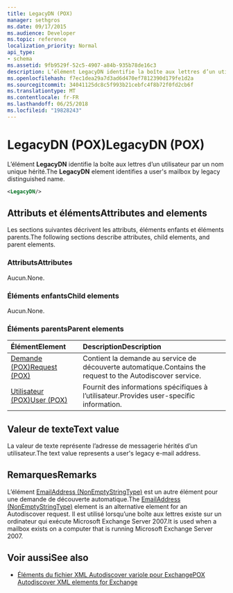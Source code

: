 ```yaml
---
title: LegacyDN (POX)
manager: sethgros
ms.date: 09/17/2015
ms.audience: Developer
ms.topic: reference
localization_priority: Normal
api_type:
- schema
ms.assetid: 9fb9529f-52c5-4907-a84b-935b78de16c3
description: L’élément LegacyDN identifie la boîte aux lettres d’un utilisateur par un nom unique hérité.
ms.openlocfilehash: f7ec1dea29a7d3ad6d470ef7812390d179fe1d2a
ms.sourcegitcommit: 34041125dc8c5f993b21cebfc4f8b72f0fd2cb6f
ms.translationtype: MT
ms.contentlocale: fr-FR
ms.lasthandoff: 06/25/2018
ms.locfileid: "19828243"
---
```

# <a name="legacydn-pox"></a><span data-ttu-id="74fc1-103">LegacyDN (POX)</span><span class="sxs-lookup"><span data-stu-id="74fc1-103">LegacyDN (POX)</span></span>

<span data-ttu-id="74fc1-104">L’élément **LegacyDN** identifie la boîte aux lettres d’un utilisateur par un nom unique hérité.</span><span class="sxs-lookup"><span data-stu-id="74fc1-104">The **LegacyDN** element identifies a user's mailbox by legacy distinguished name.</span></span> 
  
```xml
<LegacyDN/>
```

## <a name="attributes-and-elements"></a><span data-ttu-id="74fc1-105">Attributs et éléments</span><span class="sxs-lookup"><span data-stu-id="74fc1-105">Attributes and elements</span></span>

<span data-ttu-id="74fc1-106">Les sections suivantes décrivent les attributs, éléments enfants et éléments parents.</span><span class="sxs-lookup"><span data-stu-id="74fc1-106">The following sections describe attributes, child elements, and parent elements.</span></span>
  
### <a name="attributes"></a><span data-ttu-id="74fc1-107">Attributs</span><span class="sxs-lookup"><span data-stu-id="74fc1-107">Attributes</span></span>

<span data-ttu-id="74fc1-108">Aucun.</span><span class="sxs-lookup"><span data-stu-id="74fc1-108">None.</span></span>
  
### <a name="child-elements"></a><span data-ttu-id="74fc1-109">Éléments enfants</span><span class="sxs-lookup"><span data-stu-id="74fc1-109">Child elements</span></span>

<span data-ttu-id="74fc1-110">Aucun.</span><span class="sxs-lookup"><span data-stu-id="74fc1-110">None.</span></span>
  
### <a name="parent-elements"></a><span data-ttu-id="74fc1-111">Éléments parents</span><span class="sxs-lookup"><span data-stu-id="74fc1-111">Parent elements</span></span>

|<span data-ttu-id="74fc1-112">**Élément**</span><span class="sxs-lookup"><span data-stu-id="74fc1-112">**Element**</span></span>|<span data-ttu-id="74fc1-113">**Description**</span><span class="sxs-lookup"><span data-stu-id="74fc1-113">**Description**</span></span>|
|:-----|:-----|
|[<span data-ttu-id="74fc1-114">Demande (POX)</span><span class="sxs-lookup"><span data-stu-id="74fc1-114">Request (POX)</span></span>](request-pox.md) <br/> |<span data-ttu-id="74fc1-115">Contient la demande au service de découverte automatique.</span><span class="sxs-lookup"><span data-stu-id="74fc1-115">Contains the request to the Autodiscover service.</span></span>  <br/> |
|[<span data-ttu-id="74fc1-116">Utilisateur (POX)</span><span class="sxs-lookup"><span data-stu-id="74fc1-116">User (POX)</span></span>](user-pox.md) <br/> |<span data-ttu-id="74fc1-117">Fournit des informations spécifiques à l’utilisateur.</span><span class="sxs-lookup"><span data-stu-id="74fc1-117">Provides user-specific information.</span></span>  <br/> |
   
## <a name="text-value"></a><span data-ttu-id="74fc1-118">Valeur de texte</span><span class="sxs-lookup"><span data-stu-id="74fc1-118">Text value</span></span>

<span data-ttu-id="74fc1-119">La valeur de texte représente l’adresse de messagerie hérités d’un utilisateur.</span><span class="sxs-lookup"><span data-stu-id="74fc1-119">The text value represents a user's legacy e-mail address.</span></span>
  
## <a name="remarks"></a><span data-ttu-id="74fc1-120">Remarques</span><span class="sxs-lookup"><span data-stu-id="74fc1-120">Remarks</span></span>

<span data-ttu-id="74fc1-121">L’élément [EmailAddress (NonEmptyStringType)](emailaddress-nonemptystringtype.md) est un autre élément pour une demande de découverte automatique.</span><span class="sxs-lookup"><span data-stu-id="74fc1-121">The [EmailAddress (NonEmptyStringType)](emailaddress-nonemptystringtype.md) element is an alternative element for an Autodiscover request.</span></span> <span data-ttu-id="74fc1-122">Il est utilisé lorsqu’une boîte aux lettres existe sur un ordinateur qui exécute Microsoft Exchange Server 2007.</span><span class="sxs-lookup"><span data-stu-id="74fc1-122">It is used when a mailbox exists on a computer that is running Microsoft Exchange Server 2007.</span></span> 
  
## <a name="see-also"></a><span data-ttu-id="74fc1-123">Voir aussi</span><span class="sxs-lookup"><span data-stu-id="74fc1-123">See also</span></span>

- [<span data-ttu-id="74fc1-124">Éléments du fichier XML Autodiscover variole pour Exchange</span><span class="sxs-lookup"><span data-stu-id="74fc1-124">POX Autodiscover XML elements for Exchange</span></span>](pox-autodiscover-xml-elements-for-exchange.md)

